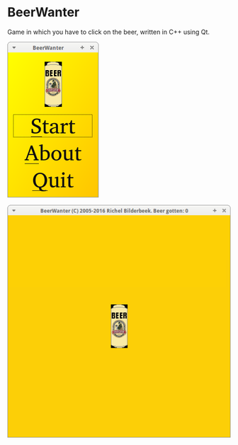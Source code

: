 # BeerWanter

Game in which you have to click on the beer, written in C++ using Qt.

![BeerWanter menu v7.4](Screenshots/BeerWanterMenu_7_4.png)

![BeerWanter v7.4](Screenshots/BeerWanter_7_4.png)